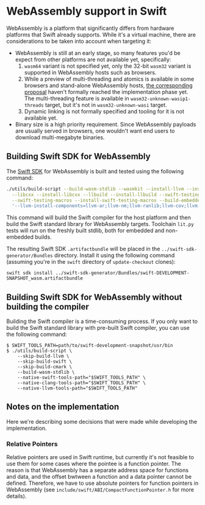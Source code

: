 # WebAssembly support in Swift

WebAssembly is a platform that significantly differs from hardware platforms that Swift already supports.
While it's a virtual machine, there are considerations to be taken into account when targeting it:

* WebAssembly is still at an early stage, so many features you'd be expect from other platforms are not
available yet, specifically:
  1. `wasm64` variant is not specified yet, only the 32-bit `wasm32` variant is supported in WebAssembly
  hosts such as browsers.
  2. While a preview of multi-threading and atomics is available in some browsers and stand-alone 
  WebAssembly hosts, [the corresponding proposal](https://github.com/WebAssembly/threads/) haven't 
  formally reached the implementation phase yet.
    The multi-threading feature is available in `wasm32-unknown-wasip1-threads` target, but it's not
    in `wasm32-unknown-wasi` target.
  3. Dynamic linking is not formally specified and tooling for it is not available yet.
* Binary size is a high priority requirement. Since WebAssembly payloads are usually served in browsers,
one wouldn't want end users to download multi-megabyte binaries.

## Building Swift SDK for WebAssembly

The [Swift SDK](https://github.com/swiftlang/swift-evolution/blob/main/proposals/0387-cross-compilation-destinations.md)
for WebAssembly is built and tested using the following command:

```bash
./utils/build-script --build-wasm-stdlib --wasmkit --install-llvm --install-swift --swiftpm --install-swiftpm \
  --libcxx --install-libcxx --llbuild --install-llbuild --swift-testing --install-swift-testing \
  --swift-testing-macros --install-swift-testing-macros --build-embedded-stdlib --build-embedded-stdlib-cross-compiling \
  '--llvm-install-components=llvm-ar;llvm-nm;llvm-ranlib;llvm-cov;llvm-profdata;llvm-objdump;llvm-objcopy;llvm-symbolizer;IndexStore;clang;clang-resource-headers;builtins;runtimes;clangd;libclang;dsymutil;LTO;clang-features-file;lld'
```

This command will build the Swift compiler for the host platform and then build the Swift standard library
for WebAssembly targets. Toolchain `lit.py` tests will run on the freshly built stdlib, both for embedded and non-embedded
builds.

The resulting Swift SDK `.artifactbundle` will be placed in the `../swift-sdk-generator/Bundles`
directory. Install it using the following command (assuming you're in the `swift` directory of `update-checkout` clones):

```
swift sdk install ../swift-sdk-generator/Bundles/swift-DEVELOPMENT-SNAPSHOT_wasm.artifactbundle
```

## Building Swift SDK for WebAssembly without building the compiler

Building the Swift compiler is a time-consuming process. If you only want to build the Swift standard library
with pre-built Swift compiler, you can use the following command:

```console
$ SWIFT_TOOLS_PATH=path/to/swift-development-snapshot/usr/bin
$ ./utils/build-script \
    --skip-build-llvm \
    --skip-build-swift \
    --skip-build-cmark \
    --build-wasm-stdlib \
    --native-swift-tools-path="$SWIFT_TOOLS_PATH" \
    --native-clang-tools-path="$SWIFT_TOOLS_PATH" \
    --native-llvm-tools-path="$SWIFT_TOOLS_PATH"
```

## Notes on the implementation

Here we're describing some decisions that were made while developing
the implementation.

### Relative Pointers

Relative pointers are used in Swift runtime, but currently it's not feasible to use them for some cases
where the pointee is a function pointer. The reason is that WebAssembly has a separate address space for
functions and data, and the offset bwtween a function and a data pointer cannot be defined. Therefore,
we have to use absolute pointers for function pointers in WebAssembly (see `include/swift/ABI/CompactFunctionPointer.h`
for more details).

